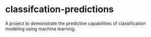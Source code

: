 # classifcation-predictions
A project to demonstrate the predictive capabilities of classification modeling using machine learning.
